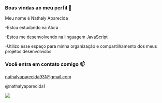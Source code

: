### Boas vindas ao meu perfil 💙

Meu nome é Nathaly Aparecida

-Estou estudando na Alura

-Estou me desenvolvendo na linguagem JavaScript

-Utilizo esse espaço para minha organização e compartilhamento dos meus projetos desenvolvidos

### Você entra em contato comigo 📫

nathalyaparecida931@gmail.com

@nathalyaparecida1

![](https://media1.tenor.com/m/50pfwD7hw_YAAAAC/dance-dancing.gif)
